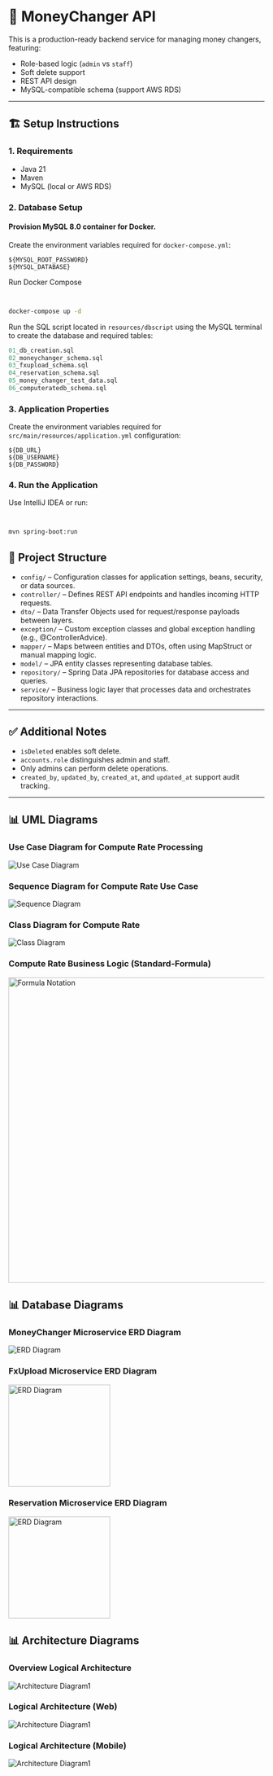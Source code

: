 # 💱 MoneyChanger API

This is a production-ready backend service for managing money changers, featuring:

* Role-based logic (`admin` vs `staff`)
* Soft delete support
* REST API design
* MySQL-compatible schema (support AWS RDS)

---

## 🏗️ Setup Instructions

### 1. Requirements

* Java 21
* Maven
* MySQL (local or AWS RDS)


### 2. Database Setup

#### Provision MySQL 8.0 container for Docker.

Create the environment variables required for `docker-compose.yml`:

```
${MYSQL_ROOT_PASSWORD}
${MYSQL_DATABASE}
```
Run Docker Compose
```bash


docker-compose up -d
```
Run the SQL script located in `resources/dbscript` using the MySQL terminal to create the database and required tables:

```sql
01_db_creation.sql
02_moneychanger_schema.sql
03_fxupload_schema.sql
04_reservation_schema.sql
05_money_changer_test_data.sql
06_computeratedb_schema.sql
```

### 3. Application Properties

Create the environment variables required for `src/main/resources/application.yml` configuration:

```
${DB_URL}
${DB_USERNAME}
${DB_PASSWORD}
```

### 4. Run the Application

Use IntelliJ IDEA or run:

```bash


mvn spring-boot:run
```

## 📁 Project Structure

* `config/` – Configuration classes for application settings, beans, security, or data sources.
* `controller/` – Defines REST API endpoints and handles incoming HTTP requests.
* `dto/` – Data Transfer Objects used for request/response payloads between layers.
* `exception/` – Custom exception classes and global exception handling (e.g., @ControllerAdvice).
* `mapper/` – Maps between entities and DTOs, often using MapStruct or manual mapping logic.
* `model/` – JPA entity classes representing database tables.
* `repository/` – Spring Data JPA repositories for database access and queries.
* `service/` – Business logic layer that processes data and orchestrates repository interactions.
---

## ✅ Additional Notes

* `isDeleted` enables soft delete.
* `accounts.role` distinguishes admin and staff.
* Only admins can perform delete operations.
* `created_by`, `updated_by`, `created_at`, and `updated_at` support audit tracking.
 
---

## 📊 UML Diagrams

### Use Case Diagram for Compute Rate Processing

![Use Case Diagram](resources/uml/compute-rate-use-case-diagram.png)


### Sequence Diagram for Compute Rate Use Case

![Sequence Diagram](resources/uml/compute-rates-sequence-diagram.png)

### Class Diagram for Compute Rate

![Class Diagram](resources/uml/compute-rates-class-diagram.png)

### Compute Rate Business Logic (Standard-Formula)
<img src="resources/uml/compute-rate-formula.png" alt="Formula Notation" width="600"/>

## 📊 Database Diagrams

### MoneyChanger Microservice ERD Diagram

![ERD Diagram](resources/dbscript/MoneyGrab-ERD.png)

### FxUpload Microservice ERD Diagram

<img src="resources/dbscript/fxuploaddb-ERD.png" alt="ERD Diagram" width="200"/>

### Reservation Microservice ERD Diagram

<img alt="ERD Diagram" src="resources/dbscript/reservationdb-ERD.png" width="200"/>

## 📊 Architecture Diagrams

### Overview Logical Architecture 

![Architecture Diagram1](resources/uml/moneygrab-logical-architecture-overview.png)

### Logical Architecture (Web) 

![Architecture Diagram1](resources/uml/logical-architecture-diagram-web.png)

### Logical Architecture (Mobile)

![Architecture Diagram1](resources/uml/logical-architecture-diagram-mobile.png)
